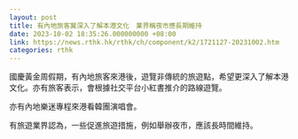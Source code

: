 ```yaml
---
layout: post
title: 有內地旅客冀深入了解本港文化　業界稱夜市應長期維持
date: 2023-10-02 18:35:26.000000000 +08:00
link: https://news.rthk.hk/rthk/ch/component/k2/1721127-20231002.htm
categories: rthk
---
```


國慶黃金周假期，有內地旅客來港後，遊覽非傳統的旅遊點，希望更深入了解本港文化。亦有旅客表示，會根據社交平台小紅書推介的路線遊覽。

亦有內地樂迷專程來港看韓團演唱會。

有旅遊業界認為，一些促進旅遊措施，例如舉辦夜市，應該長時間維持。
